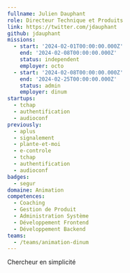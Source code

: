 ```yaml
---
fullname: Julien Dauphant
role: Directeur Technique et Produits
link: https://twitter.com/jdauphant
github: jdauphant
missions:
  - start: '2024-02-01T00:00:00.000Z'
    end: '2024-02-08T00:00:00.000Z'
    status: independent
    employer: octo
  - start: '2024-02-08T00:00:00.000Z'
    end: '2024-02-25T00:00:00.000Z'
    status: admin
    employer: dinum
startups:
  - tchap
  - authentification
  - audioconf
previously:
  - aplus
  - signalement
  - plante-et-moi
  - e-controle
  - tchap
  - authentification
  - audioconf
badges:
  - segur
domaine: Animation
competences:
  - Coaching
  - Gestion de Produit
  - Administration Système
  - Développement Frontend
  - Développement Backend
teams:
  - /teams/animation-dinum
---
```

Chercheur en simplicité